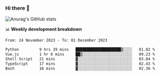 ### Hi there 👋
![Anurag's GitHub stats](https://github-readme-stats.vercel.app/api?username=jami1024&show_icons=true&theme=radical)

📊 **Weekly development breakdown**
<!--START_SECTION:waka-->

```txt
From: 24 November 2023 - To: 01 December 2023

Python         9 hrs 39 mins   ████████████████████▒░░░░   81.02 %
Vue.js         1 hr 6 mins     ██▒░░░░░░░░░░░░░░░░░░░░░░   09.23 %
Shell Script   21 mins         ▓░░░░░░░░░░░░░░░░░░░░░░░░   03.04 %
TypeScript     17 mins         ▓░░░░░░░░░░░░░░░░░░░░░░░░   02.43 %
Bash           16 mins         ▓░░░░░░░░░░░░░░░░░░░░░░░░   02.36 %
```

<!--END_SECTION:waka-->
<!--
**jami1024/jami1024** is a ✨ _special_ ✨ repository because its `README.md` (this file) appears on your GitHub profile.

Here are some ideas to get you started:

- 🔭 I’m currently working on ...
- 🌱 I’m currently learning ...
- 👯 I’m looking to collaborate on ...
- 🤔 I’m looking for help with ...
- 💬 Ask me about ...
- 📫 How to reach me: ...
- 😄 Pronouns: ...
- ⚡ Fun fact: ...
-->
